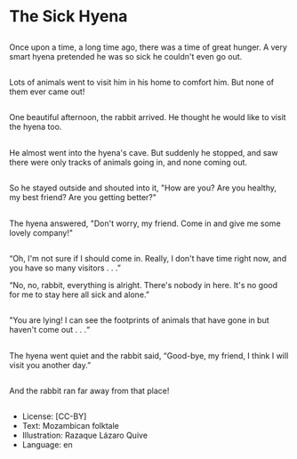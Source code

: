 # The Sick Hyena

##
Once upon a time, a long time
ago, there was a time of great
hunger. A very smart hyena
pretended he was so sick he
couldn't even go out.

##
Lots of animals went to visit him
in his home to comfort him. But
none of them ever came out!

##
One beautiful afternoon, the
rabbit arrived. He thought he
would like to visit the hyena
too.

##
He almost went into the
hyena's cave. But suddenly he
stopped, and saw there were
only tracks of animals going in,
and none coming out.

##
So he stayed outside and
shouted into it, "How are you?
Are you healthy, my best
friend? Are you getting better?"

##
The hyena answered, "Don't
worry, my friend. Come in and
give me some lovely company!"

##
“Oh, I'm not sure if I should come in. Really, I don't have
time right now,
and you have so many visitors . . .”

“No, no, rabbit, everything is alright. There's nobody in
here. It's no good
for me to stay here all sick and alone.”

##
"You are lying! I can see the
footprints of animals that have
gone in but haven't come out . .
.“

##
The hyena went quiet and the
rabbit said, “Good-bye, my
friend, I think I will visit you
another day.”

##
And the rabbit ran far away
from that place!

##
* License: [CC-BY]
* Text: Mozambican folktale
* Illustration: Razaque Lázaro Quive
* Language: en
